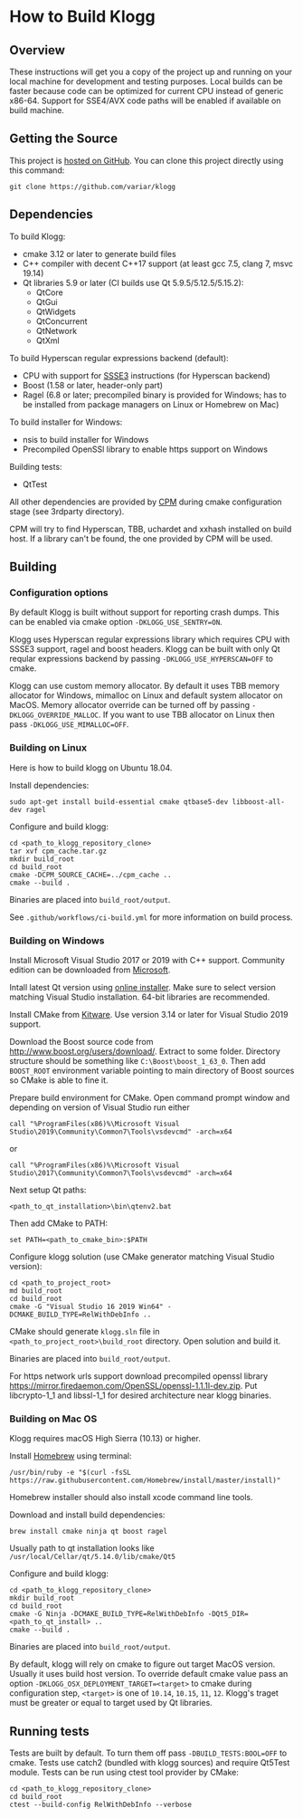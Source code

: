 # How to Build Klogg

## Overview

These instructions will get you a copy of the project up and running on your local machine for development and testing purposes.
Local builds can be faster because code can be optimized for current CPU instead of generic x86-64. Support for SSE4/AVX code paths
will be enabled if available on build machine.

## Getting the Source

This project is [hosted on GitHub](https://github.com/variar/klogg). You can clone this project directly using this command:
```
git clone https://github.com/variar/klogg
```

## Dependencies

To build Klogg:
 * cmake 3.12 or later to generate build files
 * C++ compiler with decent C++17 support (at least gcc 7.5, clang 7, msvc 19.14)
 * Qt libraries 5.9 or later (CI builds use Qt 5.9.5/5.12.5/5.15.2):
    - QtCore
    - QtGui
    - QtWidgets
    - QtConcurrent
    - QtNetwork
    - QtXml


To build Hyperscan regular expressions backend (default):
 * CPU with support for [SSSE3](https://en.wikipedia.org/wiki/SSSE3) instructions (for Hyperscan backend)
 * Boost (1.58 or later, header-only part)
 * Ragel (6.8 or later; precompiled binary is provided for Windows; has to be installed from package managers on Linux or Homebrew on Mac)

To build installer for Windows:
 * nsis to build installer for Windows
 * Precompiled OpenSSl library to enable https support on Windows

Building tests:
 * QtTest


All other dependencies are provided by [CPM](https://github.com/cpm-cmake/CPM.cmake) during cmake configuration stage (see 3rdparty directory).

CPM will try to find Hyperscan, TBB, uchardet and xxhash installed on build host.
If a library can't be found, the one provided by CPM will be used.

## Building

### Configuration options

By default Klogg is built without support for reporting crash dumps. This can be enabled via cmake option `-DKLOGG_USE_SENTRY=ON`.

Klogg uses Hyperscan regular expressions library which requires CPU with SSSE3 support, ragel and boost headers.
Klogg can be built with only Qt reqular expressions backend by passing `-DKLOGG_USE_HYPERSCAN=OFF` to cmake.

Klogg can use custom memory allocator. By default it uses TBB memory allocator for Windows, mimalloc on Linux and default system allocator on MacOS.
Memory allocator override can be turned off by passing `-DKLOGG_OVERRIDE_MALLOC`. If you want to use TBB allocator on Linux then pass
`-DKLOGG_USE_MIMALLOC=OFF`.

### Building on Linux

Here is how to build klogg on Ubuntu 18.04.

Install dependencies:
```
sudo apt-get install build-essential cmake qtbase5-dev libboost-all-dev ragel
```

Configure and build klogg:

```
cd <path_to_klogg_repository_clone>
tar xvf cpm_cache.tar.gz
mkdir build_root
cd build_root
cmake -DCPM_SOURCE_CACHE=../cpm_cache ..
cmake --build .
```

Binaries are placed into `build_root/output`.

See `.github/workflows/ci-build.yml` for more information on build process.

### Building on Windows

Install Microsoft Visual Studio 2017 or 2019 with C++ support.
Community edition can be downloaded from [Microsoft](https://visualstudio.microsoft.com/vs/).

Intall latest Qt version using [online installer](https://www.qt.io/download-qt-installer).
Make sure to select version matching Visual Studio installation. 64-bit libraries are recommended.

Install CMake from [Kitware](https://cmake.org/download/).
Use version 3.14 or later for Visual Studio 2019 support.

Download the Boost source code from http://www.boost.org/users/download/.
Extract to some folder. Directory structure should be something like `C:\Boost\boost_1_63_0`.
Then add `BOOST_ROOT` environment variable pointing to main directory of Boost sources so CMake is able to fine it.

Prepare build environment for CMake. Open command prompt window and depending on version of Visual Studio run either
```
call "%ProgramFiles(x86)%\Microsoft Visual Studio\2019\Community\Common7\Tools\vsdevcmd" -arch=x64
```
or
```
call "%ProgramFiles(x86)%\Microsoft Visual Studio\2017\Community\Common7\Tools\vsdevcmd" -arch=x64
```

Next setup Qt paths:
```
<path_to_qt_installation>\bin\qtenv2.bat
```

Then add CMake to PATH:
```
set PATH=<path_to_cmake_bin>:$PATH
```

Configure klogg solution (use CMake generator matching Visual Studio version):
```
cd <path_to_project_root>
md build_root
cd build_root
cmake -G "Visual Studio 16 2019 Win64" -DCMAKE_BUILD_TYPE=RelWithDebInfo ..
```

CMake should generate `klogg.sln` file in `<path_to_project_root>\build_root` directory. Open solution and build it.

Binaries are placed into `build_root/output`.

For https network urls support download precompiled openssl library https://mirror.firedaemon.com/OpenSSL/openssl-1.1.1l-dev.zip.
Put libcrypto-1_1 and libssl-1_1 for desired architecture near klogg binaries.

### Building on Mac OS

Klogg requires macOS High Sierra (10.13) or higher.

Install [Homebrew](https://brew.sh/) using terminal:
```
/usr/bin/ruby -e "$(curl -fsSL https://raw.githubusercontent.com/Homebrew/install/master/install)"
```

Homebrew installer should also install xcode command line tools.

Download and install build dependencies:
```
brew install cmake ninja qt boost ragel
```

Usually path to qt installation looks like `/usr/local/Cellar/qt/5.14.0/lib/cmake/Qt5`

Configure and build klogg:
```
cd <path_to_klogg_repository_clone>
mkdir build_root
cd build_root
cmake -G Ninja -DCMAKE_BUILD_TYPE=RelWithDebInfo -DQt5_DIR=<path_to_qt_install> ..
cmake --build .
```

Binaries are placed into `build_root/output`.

By default, klogg will rely on cmake to figure out target MacOS version. Usually it uses build host version.
To override default cmake value pass an option `-DKLOGG_OSX_DEPLOYMENT_TARGET=<target>` to cmake during configuration step,
`<target>` is one of `10.14`, `10.15`, `11`, `12`. Klogg's traget must be greater or equal to target used by Qt libraries.

## Running tests
Tests are built by default. To turn them off pass `-DBUILD_TESTS:BOOL=OFF` to cmake.
Tests use catch2 (bundled with klogg sources) and require Qt5Test module. Tests can be run using ctest tool provider by CMake:
```
cd <path_to_klogg_repository_clone>
cd build_root
ctest --build-config RelWithDebInfo --verbose
```

